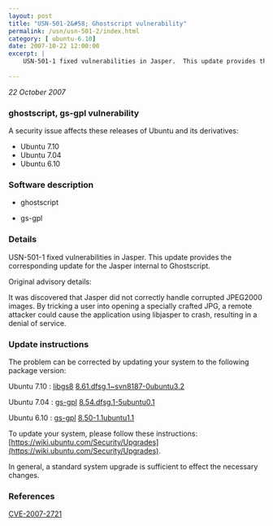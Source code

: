 ```yaml
---
layout: post
title: "USN-501-2&#58; Ghostscript vulnerability"
permalink: /usn/usn-501-2/index.html
category: [ ubuntu-6.10]
date: 2007-10-22 12:00:00
excerpt: |
    USN-501-1 fixed vulnerabilities in Jasper.  This update provides the corresponding update for the Jasper internal to Ghostscript.
    
--- 
```

 
 

*22 October 2007*

### ghostscript, gs-gpl vulnerability

A security issue affects these releases of Ubuntu and its derivatives:

* Ubuntu 7.10
* Ubuntu 7.04
* Ubuntu 6.10

### Software description

* ghostscript 

* gs-gpl 

### Details

USN-501-1 fixed vulnerabilities in Jasper. This update provides the corresponding update for the Jasper internal to Ghostscript.

Original advisory details:

 It was discovered that Jasper did not correctly handle corrupted JPEG2000 images. By tricking a user into opening a specially crafted JPG, a remote attacker could cause the application using libjasper to crash, resulting in a denial of service. 

### Update instructions

The problem can be corrected by updating your system to the following package version:

Ubuntu 7.10
 : [libgs8](https://launchpad.net/ubuntu/+source/ghostscript) <span> [8.61.dfsg.1~svn8187-0ubuntu3.2](https://launchpad.net/ubuntu/+source/ghostscript/8.61.dfsg.1~svn8187-0ubuntu3.2) </span> 

Ubuntu 7.04
 : [gs-gpl](https://launchpad.net/ubuntu/+source/gs-gpl) <span> [8.54.dfsg.1-5ubuntu0.1](https://launchpad.net/ubuntu/+source/gs-gpl/8.54.dfsg.1-5ubuntu0.1) </span> 

Ubuntu 6.10
 : [gs-gpl](https://launchpad.net/ubuntu/+source/gs-gpl) <span> [8.50-1.1ubuntu1.1](https://launchpad.net/ubuntu/+source/gs-gpl/8.50-1.1ubuntu1.1) </span> 

To update your system, please follow these instructions: [https://wiki.ubuntu.com/Security/Upgrades](https://wiki.ubuntu.com/Security/Upgrades).

In general, a standard system upgrade is sufficient to effect the necessary changes. 

### References

 
 [CVE-2007-2721](http://people.ubuntu.com/~ubuntu-security/cve/CVE-2007-2721)
 

